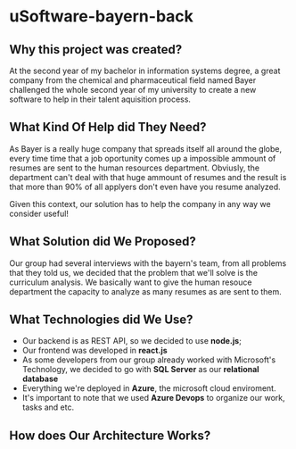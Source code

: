 # uSoftware-bayern-back
## Why this project was created?
At the second year of my bachelor in information systems degree, a great company from the chemical and pharmaceutical field named Bayer challenged the whole second year of my university to create a new software to help in their talent aquisition process.

## What Kind Of Help did They Need?
As Bayer is a really huge company that spreads itself all around the globe, every time time that a job oportunity comes up a impossible ammount of resumes are sent to the human resources department. Obviusly, the department can't deal with that huge ammount of resumes and the result is that more than 90% of all applyers don't even have you resume analyzed.

Given this context, our solution has to help the company in any way we consider useful!

## What Solution did We Proposed?
Our group had several interviews with the bayern's team, from all problems that they told us, we decided that the problem that we'll solve is the curriculum analysis. We basically want to give the human resouce department the capacity to analyze as many resumes as are sent to them.

## What Technologies did We Use?
- Our backend is as REST API, so we decided to use <b>node.js</b>;
- Our frontend was developed in <b>react.js</b>
- As some developers from our group already worked with Microsoft's Technology, we decided to go with <b>SQL Server</b> as our <b>relational database</b>
- Everything we're deployed in <b>Azure</b>, the microsoft cloud enviroment.
- It's important to note that we used <b>Azure Devops</b> to organize our work, tasks and etc.

## How does Our Architecture Works?

